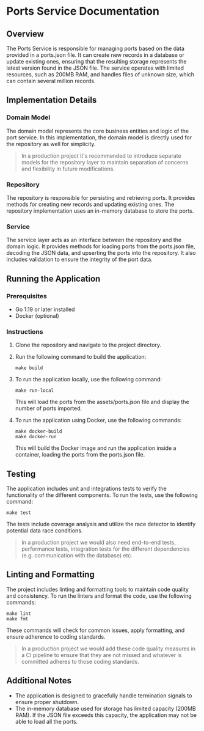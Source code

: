 # Ports Service Documentation

## Overview
The Ports Service is responsible for managing ports based on the data provided in a ports.json file. It can create new records in a database or update existing ones, ensuring that the resulting storage represents the latest version found in the JSON file. The service operates with limited resources, such as 200MB RAM, and handles files of unknown size, which can contain several million records.

## Implementation Details

### Domain Model
The domain model represents the core business entities and logic of the port service. In this implementation, the domain model is directly used for the repository as well for simplicity.
> In a production project it's recommended to introduce separate models for the repository layer to maintain separation of concerns and flexibility in future modifications.

### Repository
The repository is responsible for persisting and retrieving ports. It provides methods for creating new records and updating existing ones. The repository implementation uses an in-memory database to store the ports.

### Service
The service layer acts as an interface between the repository and the domain logic. It provides methods for loading ports from the ports.json file, decoding the JSON data, and upserting the ports into the repository. It also includes validation to ensure the integrity of the port data.

## Running the Application

### Prerequisites
- Go 1.19 or later installed 
- Docker (optional)

### Instructions
1. Clone the repository and navigate to the project directory.
2. Run the following command to build the application:
   ```shell
   make build
   ```

3. To run the application locally, use the following command:
   ```shell
   make run-local
   ```

   This will load the ports from the assets/ports.json file and display the number of ports imported.

4. To run the application using Docker, use the following commands:
   ```shell
   make docker-build
   make docker-run
   ```

   This will build the Docker image and run the application inside a container, loading the ports from the ports.json file.

## Testing
The application includes unit and integrations tests to verify the functionality of the different components. To run the tests, use the following command:
```shell
make test
```

The tests include coverage analysis and utilize the race detector to identify potential data race conditions.
> In a production project we would also need end-to-end tests, performance tests, integration tests for the different dependencies (e.g. communication with the database) etc.

## Linting and Formatting
The project includes linting and formatting tools to maintain code quality and consistency. To run the linters and format the code, use the following commands:
```shell
make lint
make fmt
```

These commands will check for common issues, apply formatting, and ensure adherence to coding standards.
> In a production project we would add these code quality measures in a CI pipeline to ensure that they are not missed and whatever is committed adheres to those coding standards.

## Additional Notes
- The application is designed to gracefully handle termination signals to ensure proper shutdown.
- The in-memory database used for storage has limited capacity (200MB RAM). If the JSON file exceeds this capacity, the application may not be able to load all the ports.